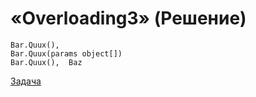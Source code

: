 # «Overloading3» (Решение)
```
Bar.Quux(),  
Bar.Quux(params object[])
Bar.Quux(),  Baz
```
[Задача](./Overloading3-Q.md)
